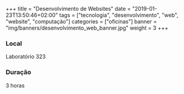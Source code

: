 +++
title = "Desenvolvimento de Websites"
date = "2019-01-23T13:50:46+02:00"
tags = ["tecnologia", "desenvolvimento", "web", "website", "computação"]
categories = ["oficinas"]
banner = "img/banners/desenvolvimento_web_banner.jpg"
weight = 3
+++

### Local
Laboratório 323

### Duração 
3 horas